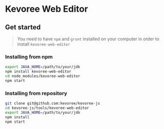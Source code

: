 # Kevoree Web Editor

## Get started

> You need to have `npm` and `grunt` installed on your computer in order to install `kevoree-web-editor`

### Installing from npm
```sh
export JAVA_HOME=/path/to/your/jdk
npm install kevoree-web-editor
cd node_modules/kevoree-web-editor
npm start
```

### Installing from repository
```sh
git clone git@github.com:kevoree/kevoree-js
cd kevoree-js/tools/kevoree-web-editor
export JAVA_HOME=/path/to/your/jdk
npm install
npm start
```
